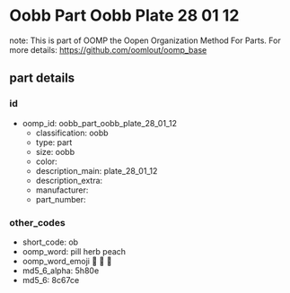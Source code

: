 # Oobb Part Oobb Plate 28 01 12  

note: This is part of OOMP the Oopen Organization Method For Parts. For more details: https://github.com/oomlout/oomp_base

##  part details





### id
* oomp_id: oobb_part_oobb_plate_28_01_12
  * classification: oobb
  * type: part
  * size: oobb
  * color: 
  * description_main: plate_28_01_12
  * description_extra: 
  * manufacturer: 
  * part_number: 

### other_codes
* short_code: ob
* oomp_word: pill herb peach
* oomp_word_emoji :pill: :herb: :peach:
* md5_6_alpha: 5h80e
* md5_6: 8c67ce